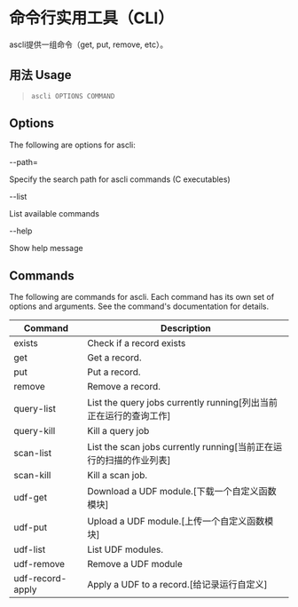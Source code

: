 # 命令行实用工具（CLI）

ascli提供一组命令（get, put, remove, etc）。

## 用法 Usage

>```ascli OPTIONS COMMAND```

## Options
The following are options for ascli:

--path=<path>

Specify the search path for ascli commands (C executables)

--list

List available commands

--help

Show help message

## Commands
The following are commands for ascli. Each command has its own set of options and arguments. See the command's documentation for details.

| Command | Description |
| -- | -- |
| exists | Check if a record exists |
| get| Get a record.|
| put| Put a record.|
| remove | Remove a record. |
| query-list| List the query jobs currently running[列出当前正在运行的查询工作] |
| query-kill | Kill a query job|
| scan-list | List the scan jobs currently running[当前正在运行的扫描的作业列表] |
| scan-kill| Kill a scan job. |
| udf-get| Download a UDF module.[下载一个自定义函数模块] |
| udf-put| Upload a UDF module.[上传一个自定义函数模块]|
| udf-list| List UDF modules.|
| udf-remove| Remove a UDF module |
| udf-record-apply| Apply a UDF to a record.[给记录运行自定义]|


